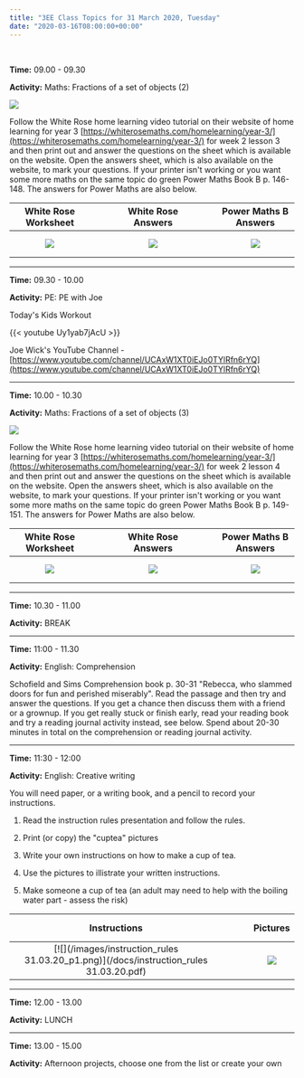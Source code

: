 ```yaml
---
title: "3EE Class Topics for 31 March 2020, Tuesday"
date: "2020-03-16T08:00:00+00:00"
---
```


&nbsp;

**Time:** 09.00 - 09.30

**Activity:** Maths: Fractions of a set of objects (2)

[![](/images/whiterose/y3/Y3Week2Lesson3Step8.png)](https://whiterosemaths.com/homelearning/year-3/)

Follow the White Rose home learning video tutorial on their website of home learning for year 3 [https://whiterosemaths.com/homelearning/year-3/](https://whiterosemaths.com/homelearning/year-3/) for week 2 lesson 3 and then print out and answer the questions on the sheet which is available on the website. Open the answers sheet, which is also available on the website, to mark your questions. If your printer isn't working or you want some more maths on the same topic do green Power Maths Book B p. 146-148. The answers for Power Maths are also below.

**White Rose Worksheet** | &nbsp; &nbsp; | &nbsp; &nbsp; | **White Rose Answers** | &nbsp; &nbsp; | &nbsp; &nbsp; | **Power Maths B Answers**
:---: | :---: | :---: | :---: | :---: | :---: | :---:
[![](/images/whiterose/y3/Lesson-3-Y3-Spring-Block-5-WO8-Fractions-of-a-set-of-objects-2-2019.png)](/docs/whiterose/y3/Lesson-3-Y3-Spring-Block-5-WO8-Fractions-of-a-set-of-objects-2-2019.pdf) | &nbsp; &nbsp; | &nbsp; &nbsp; | [![](/images/whiterose/y3/Y3-Spring-Block-5-ANS8-Fractions-of-a-set-of-objects-2-2019.png)](/docs/whiterose/y3/Y3-Spring-Block-5-ANS8-Fractions-of-a-set-of-objects-2-2019.pdf) | &nbsp; &nbsp; | &nbsp; &nbsp; | [![](/images/powermaths/y3/pm_y3_u09_practicebookanswers.png)](/docs/powermaths/y3/pm_y3_u09_practicebookanswers.pdf)

<hr>

**Time:** 09.30 - 10.00

**Activity:** PE: PE with Joe

Today's Kids Workout

{{< youtube Uy1yab7jAcU >}}

Joe Wick's YouTube Channel - [https://www.youtube.com/channel/UCAxW1XT0iEJo0TYlRfn6rYQ](https://www.youtube.com/channel/UCAxW1XT0iEJo0TYlRfn6rYQ)

<hr>

**Time:** 10.00 - 10.30

**Activity:** Maths: Fractions of a set of objects (3)

[![](/images/whiterose/y3/Y3Week2Lesson4Step9.png)](https://whiterosemaths.com/homelearning/year-3/)

Follow the White Rose home learning video tutorial on their website of home learning for year 3 [https://whiterosemaths.com/homelearning/year-3/](https://whiterosemaths.com/homelearning/year-3/) for week 2 lesson 4 and then print out and answer the questions on the sheet which is available on the website. Open the answers sheet, which is also available on the website, to mark your questions. If your printer isn't working or you want some more maths on the same topic do green Power Maths Book B p. 149-151. The answers for Power Maths are also below.

**White Rose Worksheet** | &nbsp; &nbsp; | &nbsp; &nbsp; | **White Rose Answers** | &nbsp; &nbsp; | &nbsp; &nbsp; | **Power Maths B Answers**
:---: | :---: | :---: | :---: | :---: | :---: | :---:
[![](/images/whiterose/y3/Lesson-4-Y3-Spring-Block-5-WO9-Fractions-of-a-set-of-objects-3-2019.png)](/docs/whiterose/y3/Lesson-4-Y3-Spring-Block-5-WO9-Fractions-of-a-set-of-objects-3-2019.pdf) | &nbsp; &nbsp; | &nbsp; &nbsp; | [![](/images/whiterose/y3/Y3-Spring-Block-5-ANS9-Fractions-of-a-set-of-objects-3-2019.png)](/docs/whiterose/y3/Y3-Spring-Block-5-ANS9-Fractions-of-a-set-of-objects-3-2019.pdf) | &nbsp; &nbsp; | &nbsp; &nbsp; | [![](/images/powermaths/y3/pm_y3_u09_practicebookanswers.png)](/docs/powermaths/y3/pm_y3_u09_practicebookanswers.pdf)

<hr>

**Time:** 10.30 - 11.00

**Activity:** BREAK

<hr>

**Time:** 11:00 - 11.30 

**Activity:** English: Comprehension

Schofield and Sims Comprehension book p. 30-31 "Rebecca, who slammed doors for fun and perished miserably". Read the passage and then try and answer the questions. If you get a chance then discuss them with a friend or a grownup. If you get really stuck or finish early, read your reading book and try a reading journal activity instead, see below. Spend about 20-30 minutes in total on the comprehension or reading journal activity.

<hr>

**Time:** 11:30 - 12:00 

**Activity:** English: Creative writing

You will need paper, or a writing book, and a pencil to record your instructions.

1. Read the instruction rules presentation and follow the rules.

2. Print (or copy) the "cuptea" pictures

3. Write your own instructions on how to make a cup of tea.

4. Use the pictures to illistrate your written instructions.

5. Make someone a cup of tea (an adult may need to help with the boiling water part - assess the risk)

**Instructions** | &nbsp; &nbsp; | &nbsp; &nbsp; | **Pictures**
:---: | :---: | :---: | :---:
[![](/images/instruction_rules 31.03.20_p1.png)](/docs/instruction_rules 31.03.20.pdf) | &nbsp; &nbsp; | &nbsp; &nbsp; | [![](/imageas/cuptea.png)](/docs/cuptea.pdf)

<hr>

**Time:** 12.00 - 13.00

**Activity:** LUNCH

<hr>

**Time:** 13.00 - 15.00

**Activity:** Afternoon projects, choose one from the list or create your own

<br/>
<br/>


